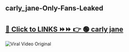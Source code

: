 
 ## carly_jane-Only-Fans-Leaked

# <h2><a href="https://clipsfans.com/carly_jane&ref=git">🔗 Click to LINKS ⏩⏩ 👉 🟢 carly jane </a></h2>

<a href="https://clipsfans.com/carly_jane&ref=git" rel="nofollow" data-target="animated-image.originalLink"><img src="https://i.ibb.co.com/xMMVF88/686577567.gif" alt="Viral Video Original" style="max-width: 100%; display: inline-block;" data-target="animated-image.originalImage"></a>
